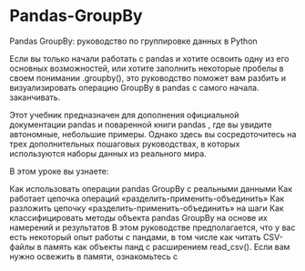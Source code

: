 # Pandas-GroupBy
Pandas GroupBy: руководство по группировке данных в Python

Если вы только начали работать с pandas и хотите освоить одну из его основных возможностей, или хотите заполнить некоторые пробелы в своем понимании .groupby(), это руководство поможет вам разбить и визуализировать операцию GroupBy в pandas с самого начала. заканчивать.

Этот учебник предназначен для дополнения официальной документации pandas и поваренной книги pandas , где вы увидите автономные, небольшие примеры. Однако здесь вы сосредоточитесь на трех дополнительных пошаговых руководствах, в которых используются наборы данных из реального мира.

В этом уроке вы узнаете:

Как использовать операции pandas GroupBy с реальными данными
Как работает цепочка операций «разделить-применить-объединить»
Как разложить цепочку «разделить-применить-объединить» на шаги
Как классифицировать методы объекта pandas GroupBy на основе их намерений и результатов
В этом руководстве предполагается, что у вас есть некоторый опыт работы с пандами, в том числе как читать CSV-файлы в память как объекты панд с расширением read_csv(). Если вам нужно освежить в памяти, ознакомьтесь с
